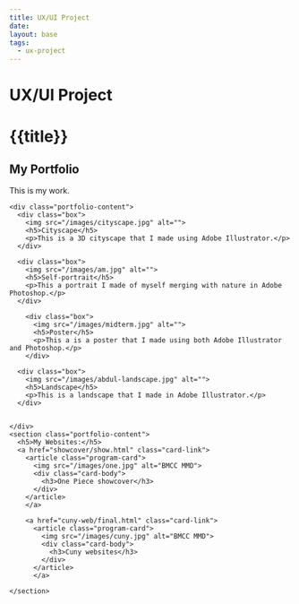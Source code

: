 ```yaml
---
title: UX/UI Project
date:
layout: base
tags:
  - ux-project
---
```


# UX/UI Project

# {{title}}

<section class="portfolio" id="portfolio">
    <div class="center">
      <h2>My Portfolio</h2>
      <p>This is my work.</p>
    </div>
  
    <div class="portfolio-content">
      <div class="box">
        <img src="/images/cityscape.jpg" alt="">
        <h5>Cityscape</h5>
        <p>This is a 3D cityscape that I made using Adobe Illustrator.</p>
      </div>
  
      <div class="box">
        <img src="/images/am.jpg" alt="">
        <h5>Self-portrait</h5>
        <p>This a portrait I made of myself merging with nature in Adobe Photoshop.</p>
      </div>
  
        <div class="box">
          <img src="/images/midterm.jpg" alt="">
          <h5>Poster</h5>
          <p>This a is a poster that I made using both Adobe Illustrator and Photoshop.</p>
        </div>
  
      <div class="box">
        <img src="/images/abdul-landscape.jpg" alt="">
        <h5>Landscape</h5>
        <p>This is a landscape that I made in Adobe Illustrator.</p>
      </div>
  
  
    </div>
    <section class="portfolio-content">
      <h5>My Websites:</h5>
      <a href="showcover/show.html" class="card-link">
        <article class="program-card">
          <img src="/images/one.jpg" alt="BMCC MMD">
          <div class="card-body">
            <h3>One Piece showcover</h3>
          </div>
        </article>
        </a>
  
        <a href="cuny-web/final.html" class="card-link">
          <article class="program-card">
            <img src="/images/cuny.jpg" alt="BMCC MMD">
            <div class="card-body">
              <h3>Cuny websites</h3>
            </div>
          </article>
          </a>
  
    </section>
